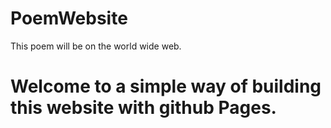 # PoemWebsite
This poem will be on the world wide web.

# Welcome to a simple way of building this website with github Pages.
